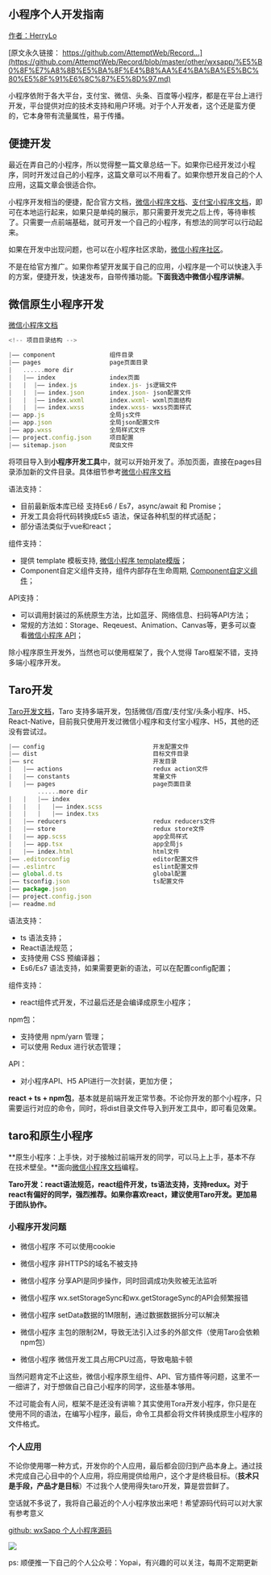 ## 小程序个人开发指南

[作者：HerryLo](https://github.com/HerryLo)

[原文永久链接： https://github.com/AttemptWeb/Record...](https://github.com/AttemptWeb/Record/blob/master/other/wxsapp/%E5%B0%8F%E7%A8%8B%E5%BA%8F%E4%B8%AA%E4%BA%BA%E5%BC%80%E5%8F%91%E6%8C%87%E5%8D%97.md)

小程序依附于各大平台，支付宝、微信、头条、百度等小程序，都是在平台上进行开发，平台提供对应的技术支持和用户环境。对于个人开发者，这个还是蛮方便的，它本身带有流量属性，易于传播。

## 便捷开发

最近在弄自己的小程序，所以觉得整一篇文章总结一下。如果你已经开发过小程序，同时开发过自己的小程序，这篇文章可以不用看了。如果你想开发自己的个人应用，这篇文章会很适合你。

小程序开发相当的便捷，配合官方文档，[微信小程序文档](https://developers.weixin.qq.com/miniprogram/dev/framework/)、[支付宝小程序文档](https://docs.alipay.com/mini/developer/getting-started)，即可在本地运行起来，如果只是单纯的展示，那只需要开发完之后上传，等待审核了。只需要一点前端基础，就可开发一个自己的小程序，有想法的同学可以行动起来。

如果在开发中出现问题，也可以在小程序社区求助，[微信小程序社区](https://developers.weixin.qq.com/community/develop/question)。

不是在给官方推广。如果你希望开发属于自己的应用，小程序是一个可以快速入手的方案，便捷开发，快速发布，自带传播功能。**下面我选中微信小程序讲解**。

## 微信原生小程序开发

[微信小程序文档](https://developers.weixin.qq.com/miniprogram/dev/framework/)

```javascript
<!-- 项目目录结构 -->

|—— component               组件目录
|—— pages                   page页面目录
|   ......more dir           
|   |—— index               index页面
|   |  |—— index.js         index.js- js逻辑文件     
|   |  |—— index.json       index.json- json配置文件
|   |  |—— index.wxml       index.wxml- wxml页面结构
|   |  |—— index.wxss       index.wxss- wxss页面样式
|—— app.js                  全局js文件
|—— app.json                全局json配置文件
|—— app.wxss                全局样式文件
|—— project.config.json     项目配置
|—— sitemap.json            爬虫文件
```
将项目导入到**小程序开发工具**中，就可以开始开发了。添加页面，直接在pages目录添加新的文件目录。具体细节参考[微信小程序文档](https://developers.weixin.qq.com/miniprogram/dev/framework/)

语法支持：
* 目前最新版本库已经 支持Es6 / Es7，async/await 和 Promise；
* 开发工具会将代码转换成Es5 语法，保证各种机型的样式适配；
* 部分语法类似于vue和react；

组件支持：
* 提供 template 模板支持, [微信小程序 template模版](https://developers.weixin.qq.com/miniprogram/dev/reference/wxml/template.html)；
* Component自定义组件支持，组件内部存在生命周期, [Component自定义组件](https://developers.weixin.qq.com/miniprogram/dev/framework/custom-component/component.html)；

API支持：
* 可以调用封装过的系统原生方法，比如蓝牙、网络信息、扫码等API方法；
* 常规的方法如：Storage、Reqeuest、Animation、Canvas等，更多可以查看[微信小程序 API](https://developers.weixin.qq.com/miniprogram/dev/api/ad/wx.createRewardedVideoAd.html)；

除小程序原生开发外，当然也可以使用框架了，我个人觉得 Taro框架不错，支持多端小程序开发。

## Taro开发

[Taro开发文档](https://nervjs.github.io/taro/docs/README.html)，Taro 支持多端开发，包括微信/百度/支付宝/头条小程序、H5、React-Native，目前我只使用开发过微信小程序和支付宝小程序、H5，其他的还没有尝试过。

```javascript
|—— config                              开发配置文件
|—— dist                                目标文件目录
|—— src                                 开发目录
|   |—— actions                         redux action文件
|   |—— constants                       常量文件
|   |—— pages                           page页面目录
        ......more dir
|   |   |—— index
|   |   |   |—— index.scss
|   |   |   |—— index.txs
|   |—— reducers                        redux reducers文件
|   |—— store                           redux store文件
|   |—— app.scss                        app全局样式
|   |—— app.tsx                         app全局js
|   |—— index.html                      html文件
|—— .editorconfig                       editor配置文件         
|—— .eslintrc                           eslint配置文件
|—— global.d.ts                         global配置
|—— tsconfig.json                       ts配置文件
|—— package.json
|—— project.config.json
|—— readme.md
```

语法支持：
* ts 语法支持；
* React语法规范；
* 支持使用 CSS 预编译器；
* Es6/Es7 语法支持，如果需要更新的语法，可以在配置config配置；

组件支持：
* react组件式开发，不过最后还是会编译成原生小程序；

npm包：
* 支持使用 npm/yarn 管理；
* 可以使用 Redux 进行状态管理；

API：
* 对小程序API、H5 API进行一次封装，更加方便；

**react + ts + npm包**，基本就是前端开发正常节奏。不论你开发的那个小程序，只需要运行对应的命令，同时，将dist目录文件导入到开发工具中，即可看见效果。

## taro和原生小程序

**原生小程序：上手快，对于接触过前端开发的同学，可以马上上手，基本不存在技术壁垒。**面向[微信小程序文档](https://developers.weixin.qq.com/miniprogram/dev/framework/)编程。

**Taro开发：react语法规范，react组件开发，ts语法支持，支持redux。对于react有偏好的同学，强烈推荐。如果你喜欢react，建议使用Taro开发。更加易于团队协作。**

### 小程序开发问题

* 微信小程序 不可以使用cookie

* 微信小程序 非HTTPS的域名不被支持

* 微信小程序 分享API是同步操作，同时回调成功失败被无法监听

* 微信小程序 wx.setStorageSync和wx.getStorageSync的API会频繁报错

* 微信小程序 setData数据的1M限制，通过数据数据拆分可以解决

* 微信小程序 主包的限制2M，导致无法引入过多的外部文件（使用Taro会依赖npm包）

* 微信小程序 微信开发工具占用CPU过高，导致电脑卡顿

当然问题肯定不止这些，微信小程序原生组件、API、官方插件等问题，这里不一一细讲了，对于想做自己自己小程序的同学，这些基本够用。

不过可能会有人问，框架不是还没有讲嘛？其实使用Tora开发小程序，你只是在使用不同的语法，在编写小程序，最后，命令工具都会将文件转换成原生小程序的文件格式。

### 个人应用

不论你使用哪一种方式，开发你的个人应用，最后都会回归到产品本身上。通过技术完成自己心目中的个人应用，将应用提供给用户，这个才是终极目标。（**技术只是手段，产品才是目标**）不过我个人使用得失taro开发，算是尝尝鲜了。

空话就不多说了，我将自己最近的个人小程序放出来吧！希望源码代码可以对大家有参考意义

[github: wxSapp 个人小程序源码](https://github.com/HerryLo/wxSapp)

![](https://raw.githubusercontent.com/HerryLo/wxSapp/master/img/gh_75d5a8e03369_258.jpg)

ps: 顺便推一下自己的个人公众号：Yopai，有兴趣的可以关注，每周不定期更新
